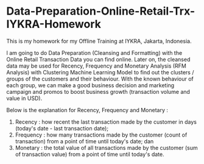 # Data-Preparation-Online-Retail-Trx-IYKRA-Homework
This is my homework for my Offline Training at IYKRA, Jakarta, Indonesia.

I am going to do Data Preparation (Cleansing and Formatting) with the Online Retail Transaction Data you can find online. Later on, the cleansed data may be used for Recency, Frequency and Monetary Analysis (RFM Analysis) with Clustering Machine Learning Model to find out the clusters / groups of the customers and their behaviour. With the known behaviour of each group, we can make a good business decision and marketing campaign and promos to boost business growth (transaction volume and value in USD).  

Below is the explanation for Recency, Frequency and Monetary :
1. Recency : how recent the last transaction made by the customer in days (today's date - last transaction date);
2. Frequency : how many transactions made by the customer (count of transaction) from a point of time until today's date; dan
3. Monetary : the total value of all transactions made by the customer (sum of transaction value) from a point of time until today's date.